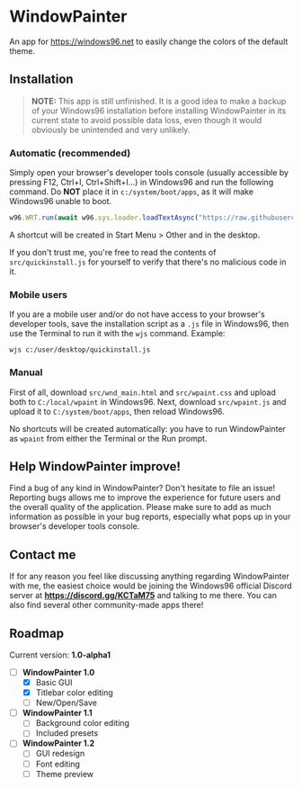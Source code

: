# WindowPainter
An app for https://windows96.net to easily change the colors of the default theme.

## Installation
> **NOTE:** This app is still unfinished.
> It is a good idea to make a backup of your Windows96 installation before installing WindowPainter in its current state to avoid possible data loss, even though it would obviously be unintended and very unlikely.

### Automatic (recommended)
Simply open your browser's developer tools console (usually accessible by pressing F12, Ctrl+I, Ctrl+Shift+I...) in Windows96 and run the following command.
Do **NOT** place it in `c:/system/boot/apps`, as it will make Windows96 unable to boot.

```js
w96.WRT.run(await w96.sys.loader.loadTextAsync("https://raw.githubusercontent.com/Driftini/windowpainter/master/src/quickinstall.js", false));
```

A shortcut will be created in Start Menu > Other and in the desktop.

If you don't trust me, you're free to read the contents of `src/quickinstall.js` for yourself to verify that there's no malicious code in it.

### Mobile users
If you are a mobile user and/or do not have access to your browser's developer tools, save the installation script as a `.js` file in Windows96, then use the Terminal to run it with the `wjs` command. Example:

```
wjs c:/user/desktop/quickinstall.js
```

### Manual
First of all, download `src/wnd_main.html` and `src/wpaint.css` and upload both to `C:/local/wpaint` in Windows96.
Next, download `src/wpaint.js` and upload it to `C:/system/boot/apps`, then reload Windows96.

No shortcuts will be created automatically: you have to run WindowPainter as `wpaint` from either the Terminal or the Run prompt.

## Help WindowPainter improve!
Find a bug of any kind in WindowPainter? Don't hesitate to file an issue! Reporting bugs allows me to improve the experience for future users and the overall quality of the application. Please make sure to add as much information as possible in your bug reports, especially what pops up in your browser's developer tools console.

## Contact me
If for any reason you feel like discussing anything regarding WindowPainter with me, the easiest choice would be joining the Windows96 official Discord server at **https://discord.gg/KCTaM75** and talking to me there. You can also find several other community-made apps there!

## Roadmap
Current version: **1.0-alpha1**

- [ ] **WindowPainter 1.0**
    - [x] Basic GUI
    - [x] Titlebar color editing
    - [ ] New/Open/Save
- [ ] **WindowPainter 1.1**
    - [ ] Background color editing
    - [ ] Included presets
- [ ] **WindowPainter 1.2**
    - [ ] GUI redesign
    - [ ] Font editing
    - [ ] Theme preview

